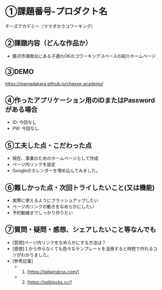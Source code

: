 # ①課題番号-プロダクト名

チーズアカデミー（ママダカラコワーキング）

## ②課題内容（どんな作品か）

- 藤沢市湘南台にある子連れOKのコワーキングスペースの紹介ホームページ


## ③DEMO

https://mamadakara.github.io/cheese-academy/

## ④作ったアプリケーション用のIDまたはPasswordがある場合

- ID: 今回なし
- PW: 今回なし

## ⑤工夫した点・こだわった点

- 現在、事業のためのホームページとして作成
- ページ内リンクを設定
- Googleのカレンダーを埋め込んでみました。

## ⑥難しかった点・次回トライしたいこと(又は機能)

- 実際に使えるようにブラッシュアップしたい
- ページ内リンクの動きをなめらかにしたい
- 予約動線までしっかり作りたい

## ⑦質問・疑問・感想、シェアしたいこと等なんでも

- [質問]ページ内リンクをなめらかにする方法は？
- [感想]１から作らなくても色々なテンプレートを活用すると時短で作れるコツがわかりました。
- [参考記事]
  - 1. [https://tailwindcss.com/]
  - 2. [https://tailblocks.cc/]
